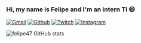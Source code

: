 ### Hi, my name is Felipe and I'm an intern Ti 😄

[![Gmail](https://img.shields.io/badge/Gmail-D14836?style=for-the-badge&logo=gmail&logoColor=white)](https://mail.google.com)
[![Github](https://img.shields.io/badge/GitHub-100000?style=for-the-badge&logo=github&logoColor=white)](https://github.com/felip47)
[![Twitch](https://img.shields.io/badge/Twitch-9146FF?style=for-the-badge&logo=twitch&logoColor=white)](https://www.twitch.tv/chapelinsz)
[![Instagram](https://img.shields.io/badge/Instagram-E4405F?style=for-the-badge&logo=instagram&logoColor=white)](https://instagram.com/chapelinsz)

![felipe47 GitHub stats](https://github-readme-stats.vercel.app/api?username=felipe47&show_icons=true&theme=dracula)
